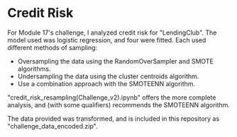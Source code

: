# Credit Risk

For Module 17's challenge, I analyzed credit risk for "LendingClub". The model used was logistic regression, and four were fitted. Each used different methods of sampling:
* Oversampling the data using the RandomOverSampler and SMOTE algorithms.
* Undersampling the data using the cluster centroids algorithm.
* Use a combination approach with the SMOTEENN algorithm.

"credit_risk_resampling(Challenge_v2).ipynb" offers the more complete analysis, and (with some qualifiers) recommends the SMOTEENN algorithm.

The data provided was transformed, and is included in this repository as "challenge_data_encoded.zip".
